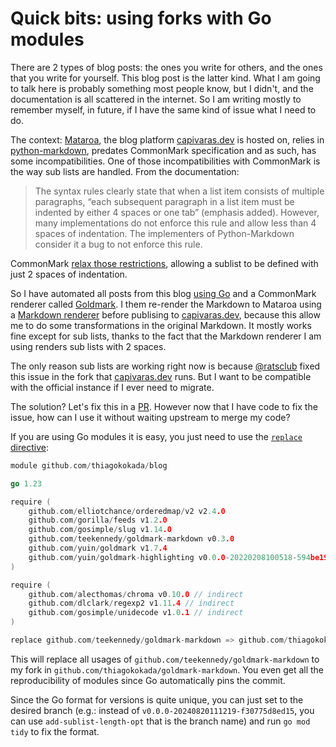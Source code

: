 # Quick bits: using forks with Go modules

There are 2 types of blog posts: the ones you write for others, and the ones
that you write for yourself. This blog post is the latter kind. What I am going
to talk here is probably something most people know, but I didn't, and the
documentation is all scattered in the internet. So I am writing mostly to
remember myself, in future, if I have the same kind of issue what I need to do.

The context: [Mataroa](https://mataroa.blog/), the blog platform
[capivaras.dev](https://capivaras.dev) is hosted on, relies in
[python-markdown](https://python-markdown.github.io/), predates CommonMark
specification and as such, has some incompatibilities. One of those
incompatibilities with CommonMark is the way sub lists are handled. From the
documentation:

> The syntax rules clearly state that when a list item consists of multiple
> paragraphs, “each subsequent paragraph in a list item must be indented by
> either 4 spaces or one tab” (emphasis added). However, many implementations
> do not enforce this rule and allow less than 4 spaces of indentation. The
> implementers of Python-Markdown consider it a bug to not enforce this rule.

CommonMark [relax those
restrictions](https://spec.commonmark.org/0.31.2/#lists), allowing a sublist to
be defined with just 2 spaces of indentation.

So I have automated all posts from this blog [using
Go](/2024-07-29/01-quick-bits-why-you-should-automate-everything.md) and a
CommonMark renderer called
[Goldmark](https://github.com/yuin/goldmark/). I them re-render the Markdown to
Mataroa using a [Markdown
renderer](https://github.com/teekennedy/goldmark-markdown) before publising to
[capivaras.dev](https://capivaras.dev), because this allow me to do some
transformations in the original Markdown. It mostly works fine except for sub
lists, thanks to the fact that the Markdown renderer I am using renders sub
lists with 2 spaces.

The only reason sub lists are working right now is because
[@ratsclub](https://gluer.org/) fixed this issue in the fork that
[capivaras.dev](https://capivaras.dev) runs. But I want to be compatible with
the official instance if I ever need to migrate.

The solution? Let's fix this in a
[PR](https://github.com/teekennedy/goldmark-markdown/pull/21). However now that
I have code to fix the issue, how can I use it without waiting upstream to
merge my code?

If you are using Go modules it is easy, you just need to use the [`replace`
directive](https://go.dev/ref/mod#go-mod-file-replace):

```go
module github.com/thiagokokada/blog

go 1.23

require (
	github.com/elliotchance/orderedmap/v2 v2.4.0
	github.com/gorilla/feeds v1.2.0
	github.com/gosimple/slug v1.14.0
	github.com/teekennedy/goldmark-markdown v0.3.0
	github.com/yuin/goldmark v1.7.4
	github.com/yuin/goldmark-highlighting v0.0.0-20220208100518-594be1970594
)

require (
	github.com/alecthomas/chroma v0.10.0 // indirect
	github.com/dlclark/regexp2 v1.11.4 // indirect
	github.com/gosimple/unidecode v1.0.1 // indirect
)

replace github.com/teekennedy/goldmark-markdown => github.com/thiagokokada/goldmark-markdown v0.0.0-20240820111219-f30775d8ed15
```

This will replace all usages of `github.com/teekennedy/goldmark-markdown` to my
fork in `github.com/thiagokokada/goldmark-markdown`. You even get all the
reproducibility of modules since Go automatically pins the commit.

Since the Go format for versions is quite unique, you can just set to the
desired branch (e.g.: instead of `v0.0.0-20240820111219-f30775d8ed15`, you can
use `add-sublist-length-opt` that is the branch name) and run `go mod tidy` to
fix the format.
